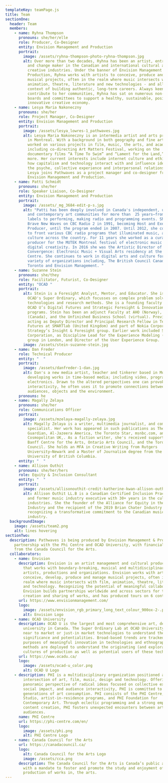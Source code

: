 ```yaml
---
templateKey: teamPage.js
title: Team
sectionOne:
  header: Team
  members:
    - name: Ryhna Thompson
      pronouns: she/her/elle
      role: Producer, Co-Designer
      entity: Envision Management and Production
      portrait:
        image: /assets/ryhna-thompson-photo-ryhna-thompson.jpg
        alt: Over more than two decades, Ryhna has been an artist, entrepreneur, leader
          and change maker in the Canadian and international cultural and
          creative industries. Under the banner of Envision Management &
          Production, Ryhna works with artists to conceive, produce and manage
          musical projects, often in the realm where music intersects with film,
          animation, theatre, literature and new technologies - and all in the
          context of building authentic, long-term careers. Always keen to
          contribute to her communities, Ryhna has sat on numerous non-profit
          boards and committees to support a healthy, sustainable, positive and
          innovative creative economy.
    - name: Lesya Maria Nakoneczny
      pronouns: she/her
      role: Project Manager, Co-Designer
      entity: Envision Management and Production
      portrait:
        image: /assets/lesya_lowres-1_pathwaves.jpg
        alt: Lesya Maria Nakoneczny is an intermedia artist and arts professional based
          in Montreal. With a background in both geography and fine art, she has
          worked on various projects in film, music, the arts, and academia,
          including co-directing Art Matters Festival, working on the
          documentary films “A Time To Swim” and “Lament for the Land,” and
          more. Her current interests include internet culture and ethics, and
          how capitalism and technology interact with and influence identity,
          the psyche, collective experience and interpersonal relationships.
          Lesya joins Pathwaves as a project manager and co-designer from
          Envision Management and Production.
    - name: Patti Schmidt
      pronouns: she/her
      role: Speaker Liaison, Co-Designer
      entity: Envision Management and Production
      portrait:
        image: /assets/_mg_3684-edit-p-s.jpg
        alt: "Patti has been deeply involved in Canada's independent, underground music
          and contemporary art communities for more than  25 years—from running
          labels to performing, making radio and programming events. She joined
          Brave New Waves on CBC Radio 2 in 1991, becoming Host and Executive
          Producer, until the program ended in 2007. Until 2012, she continued
          to front various CBC radio programs that illuminated music, arts and
          culture across the country. For 11 years she worked as a curator and
          producer for the MUTEK Montreal festival of electronic music and
          digital creativity. In 2016 she was the Artistic Director of the
          Convergence: Electronic Music + Visual Arts residency at the Banff
          Centre. She continues to work in digital arts and culture for a
          variety of organizations including, The British Council Canada, Pride
          Toronto and Envision Management. "
    - name: Suzanne Stein
      pronouns: she/they
      role: Facilitator, Futurist, Co-Designer
      entity: "OCAD "
      portrait:
        alt: Stein is a Foresight Analyst, Mentor, and Educator. She is Lab Director of
          OCAD's Super Ordinary, which focusses on complex problem solving, new
          technologies and research methods. She is a founding faculty member of
          OCAD U’s Digital Futures and Strategic Foresight & Innovation graduate
          programs. Stein has been an adjunct Faculty at AHO (Norway), the CFC
          (Canada), and the Unfinished Business School (virtual). Previously
          acting as Deputy Director and Principal Research Fellow in Technology
          Futures at SMARTlab (United Kingdom) and part of Nokia Corporate
          Strategy’s Insight & Foresight group. Earlier work included Sapient
          Corporation, as Discipline Lead for the Experience Modeling (XMod)
          group in London, and Director of the User Experience Group.
        image: /assets/stein-suzanne-stein.jpg
    - name: Dan Freder
      role: Technical Producer
      entity: "  "
      portrait:
        image: /assets/danfreder-1-dan.jpg
        alt: Dan's a new media artist, teacher and tinkerer based in Montreal, actively
          developing works in time-based media; including video, programming and
          electronics. Drawn to the altered perspectives one can provoke with
          interactivity, he often uses it to promote connections between
          audiences, objects and the environment.
      pronouns: he
    - name: Magally Zelaya
      pronouns: she/her
      role: Communications Officer
      portrait:
        image: /assets/mzelaya-magally-zelaya.jpg
        alt: Magally Zelaya is a writer, multimedia journalist, and communications
          specialist. Her work has appeared in such publications as The
          Guardian, Al-Jazeera America, the Toronto Star, msnbc.com, and
          Cosmopolitan UK,. As a fiction writer, she's received support from the
          Banff Centre for the Arts, Ontario Arts Council, and the Toronto Arts
          Council. She holds an MFA in Creative Writing from Rutgers
          University–Newark and a Master of Journalism degree from the
          University of British Columbia.
      entity: "  "
    - name: Allison Outhit
      pronouns: she/her/hers
      role: Equity & Inclusion Consultant
      entity: "  "
      portrait:
        image: /assets/allisonouthit-credit-katherine-kwan-allison-outhit.jpg
        alt: Allison Outhit LL.B is a Canadian Certified Inclusion Practitioner (CCIP)
          and former music industry executive with 30+ years in the cultural
          industries. She the founder of the Alliance for Equity in the Music
          Industry and the recipient of the 2019 Brian Chater Industry Award,
          recognizing a transformative commitment to the Canadian music
          industry.
  backgroundImage:
    image: /assets/team2.png
    alt: lines hovering
sectionTwo:
  description: Pathwaves is being produced by Envision Management & Production in
    partnership with the Phi Centre and OCAD University, with financial support
    from the Canada Council for the Arts.
  collaborators:
    - name: Envision
      description: Envision is an artist management and cultural production company
        that works with boundary-breaking, musical and multidisciplinary
        artists, productions and organizations. Envision works with artists to
        conceive, develop, produce and manage musical projects, often in the
        realm where music intersects with film, animation, theatre, literature
        and technology. Recognizing the potential of meaningful collaborations,
        Envision builds partnerships worldwide and across sectors for the
        creation and sharing of works, and has produced tours on 6 continents.
      url: https://www.envisionmanagement.com/
      logo:
        image: /assets/envision_rgb_primary_long_text_colour_900ox-2-.png
        alt: Envision Logo
    - name: OCAD University
      description: OCAD U is the largest and most comprehensive art, design and media
        university in Canada. The Super Ordinary Lab at OCAD University looks at
        near to market or just-in market technologies to understand their social
        significance and potentialities. Broad-based trends are tracked for the
        purposes of meaningful innovation in technologies and ethnographic
        methods are deployed to understand the originating (and exploratory)
        cultures of production as well as potential users of these technologies.
      url: https://www.ocadu.ca/
      logo:
        image: /assets/ocad-u_color.png
        alt: OCAD U Logo
    - description: PHI is a multidisciplinary organization positioned at the
        intersection of art, film, music, design and technology. Offering a
        panoramic perspective of radical ideas focused on collective experience,
        social impact, and audience interactivity, PHI is committed to future
        generations of art consumption. PHI consists of the PHI Centre, PHI
        Studio, artist-in-residence programs, and PHI Foundation for
        Contemporary Art. Through eclectic programming and a strong emphasis on
        content creation, PHI fosters unexpected encounters between artists and
        audiences.
      name: PHI Centre
      url: https://phi-centre.com/en/
      logo:
        image: /assets/phi.png
        alt: PHI Centre Logo
    - name: Canada Council for the Arts
      url: https://canadacouncil.ca/
      logo:
        alt: Canada Council for the Arts Logo
        image: /assets/cca.png
      description: The Canada Council for the Arts is Canada’s public arts funder,
        with a mandate to foster and promote the study and enjoyment of, and the
        production of works in, the arts.
---
```

